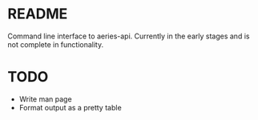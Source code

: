 # README
Command line interface to aeries-api. Currently in the early stages and is not complete in functionality.

# TODO
- Write man page
- Format output as a pretty table
